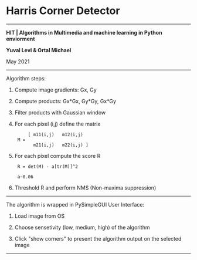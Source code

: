 # Harris Corner Detector

--------------------------------------------------------------------------------------------------

**HIT | Algorithms in Multimedia and machine learning in Python enviorment**

**Yuval Levi & Ortal Michael**

May 2021

--------------------------------------------------------------------------------------------------

Algorithm steps:

1. Compute image gradients: Gx, Gy

2. Compute products: Gx\*Gx, Gy\*Gy, Gx\*Gy

3. Filter products with Gaussian window

4. For each pixel (i,j) define the matrix 
  
            [ m11(i,j)   m12(i,j)
        M =
              m21(i,j)   m22(i,j) ]
        
5. For each pixel compute the score R
   
        R = det(M) - a[tr(M)]^2
   
        a~0.06
   
6. Threshold R and perform NMS (Non-maxima suppression)

--------------------------------------------------------------------------------------------------

The algorithm is wrapped in PySimpleGUI User Interface:

1. Load image from OS

2. Choose sensetivity (low, medium, high) of the algorithm

3. Click "show corners" to present the algorithm output on the selected image

--------------------------------------------------------------------------------------------------



